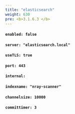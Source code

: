 ```yaml
---
title: "elasticsearch"
weight: 630
pre: <b>3.1.6.3 </b>
---
```


#### `enabled: false`

#### `server: "elasticsearch.local"`

#### `useTLS: true`

#### `port: 443`

#### `internal:`

#### `indexname: "nray-scanner"`

#### `channelsize: 10000`
      
#### `committimer: 3`